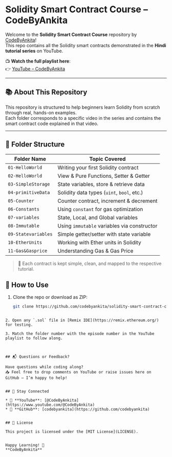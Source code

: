 
# Solidity Smart Contract Course – CodeByAnkita

Welcome to the **Solidity Smart Contract Course** repository by [CodeByAnkita](https://www.youtube.com/@CodeByAnkita)!  
This repo contains all the Solidity smart contracts demonstrated in the **Hindi tutorial series** on YouTube.

📺 **Watch the full playlist here**:  
👉 [YouTube – CodeByAnkita](https://www.youtube.com/@CodeByAnkita)

---

## 📚 About This Repository

This repository is structured to help beginners learn Solidity from scratch through real, hands-on examples.  
Each folder corresponds to a specific video in the series and contains the smart contract code explained in that video.

---

## 📂 Folder Structure

| Folder Name         | Topic Covered                          |
|---------------------|----------------------------------------|
| `01-HelloWorld`     | Writing your first Solidity contract   |
| `02-HelloWorld`     | View & Pure Functions, Setter & Getter|
| `03-SimpleStorage`  | State variables, store & retrieve data|
| `04-primitiveData`  | Solidity data types (`uint`, `bool`, etc.) |
| `05-Counter`        | Counter contract, increment & decrement |
| `06-Constants`      | Using `constant` for gas optimization  |
| `07-variables`      | State, Local, and Global variables     |
| `08-Immutable`      | Using `immutable` variables via constructor |
| `09-Statevariables` | Simple getter/setter with state variable |
| `10-EtherUnits`     | Working with Ether units in Solidity   |
| `11-Gas&Gasprice`   | Understanding Gas & Gas Price          |

> 🧠 Each contract is kept simple, clean, and mapped to the respective tutorial.

## 🔧 How to Use

1. Clone the repo or download as ZIP:
   ```bash
   git clone https://github.com/codebyankita/solidity-smart-contract-course.git
````

2. Open any `.sol` file in [Remix IDE](https://remix.ethereum.org/) for testing.

3. Match the folder number with the episode number in the YouTube playlist to follow along.



## 📬 Questions or Feedback?

Have questions while coding along?
📥 Feel free to drop comments on YouTube or raise issues here on GitHub — I’m happy to help!


## 📌 Stay Connected

* 🔗 **YouTube**: [@CodeByAnkita](https://www.youtube.com/@CodeByAnkita)
* 🔗 **GitHub**: [codebyankita](https://github.com/codebyankita)


## 📜 License

This project is licensed under the [MIT License](LICENSE).


Happy Learning! 🚀
**CodeByAnkita**


